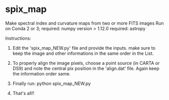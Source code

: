 # spix_map
Make spectral index and curvature maps from two or more FITS images
Run on Conda 2 or 3; 
required: numpy version > 1.12.0
required: astropy

Instructions:
1. Edit the 'spix_map_NEW.py' file and provide the inputs. make sure to keep the image and other informations in the same order in the List.

2. To properly align the image pixels, choose a point source (in CARTA or DS9) and note the central pix position in the 'align.dat' file. Again keep the information order same.

3. Finally run: python spix_map_NEW.py

4. That's all!!
